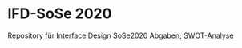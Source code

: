 # IFD-SoSe 2020

Repository für Interface Design SoSe2020 Abgaben;
[SWOT-Analyse](https://webuser.hs-furtwangen.de/~raschpic/IFD/SWOT-IFD-01.png)
